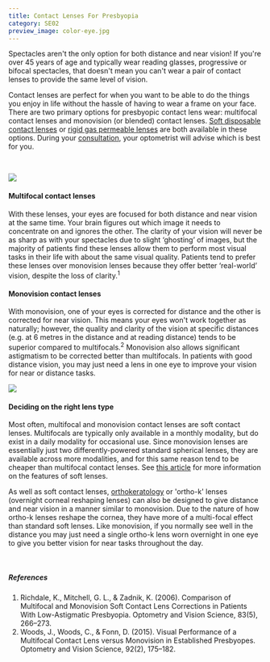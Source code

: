 ```yaml
---
title: Contact Lenses For Presbyopia
category: SE02
preview_image: color-eye.jpg
---
```

<div class="employee-heading">
<p>Spectacles aren't the only option for both distance and near vision! If you're over 45 years of age and typically wear reading glasses, progressive or bifocal spectacles, that doesn't mean you can't wear a pair of contact lenses to provide the same level of vision.</p>
<p>Contact lenses are perfect for when you want to be able to do the things you enjoy in life without the hassle of having to wear a frame on your face. There are two primary options for presbyopic contact lens wear: multifocal contact lenses and monovision (or blended) contact lenses. <a href="/what-we-do/soft-contact-lenses">Soft disposable contact lenses</a> or <a href="/what-we-do/gas-permeable-contact-lenses">rigid gas permeable lenses</a> are both available in these options. During your <a href="/what-we-do/eye-exam">consultation</a>, your optometrist will advise which is best for you.</p>
</div>

<br>

![](/uploads/presbyopia.png)

#### Multifocal contact lenses

With these lenses, your eyes are focused for both distance and near vision at the same time. Your brain figures out which image it needs to concentrate on and ignores the other. The clarity of your vision will never be as sharp as with your spectacles due to slight ‘ghosting’ of images, but the majority of patients find these lenses allow them to perform most visual tasks in their life with about the same visual quality. Patients tend to prefer these lenses over monovision lenses because they offer better ‘real-world’ vision, despite the loss of clarity.<sup>1</sup>

#### Monovision contact lenses

With monovision, one of your eyes is corrected for distance and the other is corrected for near vision. This means your eyes won't work together as naturally; however, the quality and clarity of the vision at specific distances (e.g. at 6 metres in the distance and at reading distance) tends to be superior compared to multifocals.<sup>2</sup> Monovision also allows significant astigmatism to be corrected better than multifocals. In patients with good distance vision, you may just need a lens in one eye to improve your vision for near or distance tasks.

![](/uploads/soft-lens-finger.jpg)

#### Deciding on the right lens type

Most often, multifocal and monovision contact lenses are soft contact lenses. Multifocals are typically only available in a monthly modality, but do exist in a daily modality for occasional use. Since monovision lenses are essentially just two differently-powered standard spherical lenses, they are available across more modalities, and for this same reason tend to be cheaper than multifocal contact lenses. See <a href="/what-we-do/contact-lenses">this article</a> for more information on the features of soft lenses.

As well as soft contact lenses, [orthokeratology](/what-we-do/orthokeratology-corneal-reshaping) or 'ortho-k' lenses (overnight corneal reshaping lenses) can also be designed to give distance and near vision in a manner similar to monovision. Due to the nature of how ortho-k lenses reshape the cornea, they have more of a multi-focal effect than standard soft lenses. Like monovision, if you normally see well in the distance you may just need a single ortho-k lens worn overnight in one eye to give you better vision for near tasks throughout the day.

<br>

##### References

1. Richdale, K., Mitchell, G. L., & Zadnik, K. (2006). Comparison of Multifocal and Monovision Soft Contact Lens Corrections in Patients With Low-Astigmatic Presbyopia. Optometry and Vision Science, 83(5), 266–273.
2. Woods, J., Woods, C., & Fonn, D. (2015). Visual Performance of a Multifocal Contact Lens versus Monovision in Established Presbyopes. Optometry and Vision Science, 92(2), 175–182.